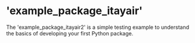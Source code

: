 # 'example_package_itayair'

The 'example_package_itayair2' is a simple testing example to understand the basics of developing your first Python package.